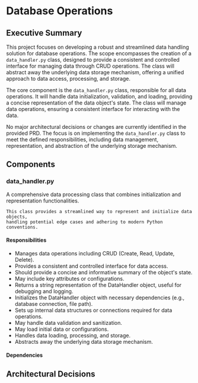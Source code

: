# Database Operations



## Executive Summary

This project focuses on developing a robust and streamlined data handling solution for database operations. The scope encompasses the creation of a `data_handler.py` class, designed to provide a consistent and controlled interface for managing data through CRUD operations. The class will abstract away the underlying data storage mechanism, offering a unified approach to data access, processing, and storage.

The core component is the `data_handler.py` class, responsible for all data operations. It will handle data initialization, validation, and loading, providing a concise representation of the data object's state. The class will manage data operations, ensuring a consistent interface for interacting with the data.

No major architectural decisions or changes are currently identified in the provided PRD. The focus is on implementing the `data_handler.py` class to meet the defined responsibilities, including data management, representation, and abstraction of the underlying storage mechanism.

## Components

### data_handler.py

A comprehensive data processing class that combines initialization and representation functionalities.

    This class provides a streamlined way to represent and initialize data objects,
    handling potential edge cases and adhering to modern Python conventions.

#### Responsibilities

- Manages data operations including CRUD (Create, Read, Update, Delete).
- Provides a consistent and controlled interface for data access.
- Should provide a concise and informative summary of the object's state.
- May include key attributes or configurations.
- Returns a string representation of the DataHandler object, useful for debugging and logging.
- Initializes the DataHandler object with necessary dependencies (e.g., database connection, file path).
- Sets up internal data structures or connections required for data operations.
- May handle data validation and sanitization.
- May load initial data or configurations.
- Handles data loading, processing, and storage.
- Abstracts away the underlying data storage mechanism.

#### Dependencies


## Architectural Decisions

